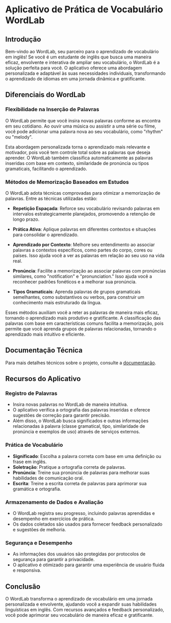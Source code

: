 # Aplicativo de Prática de Vocabulário WordLab

## Introdução

Bem-vindo ao WordLab, seu parceiro para o aprendizado de vocabulário em inglês! Se você é um estudante de inglês que busca uma maneira eficaz, envolvente e interativa de ampliar seu vocabulário, o WordLab é a solução perfeita para você. O aplicativo oferece uma abordagem personalizada e adaptável às suas necessidades individuais, transformando o aprendizado de idiomas em uma jornada dinâmica e gratificante.

## Diferenciais do WordLab

### Flexibilidade na Inserção de Palavras

O WordLab permite que você insira novas palavras conforme as encontra em seu cotidiano. Ao ouvir uma música ou assistir a uma série ou filme, você pode adicionar uma palavra nova ao seu vocabulário, como "rhythm" ou "melody".

Esta abordagem personalizada torna o aprendizado mais relevante e motivador, pois você tem controle total sobre as palavras que deseja aprender. O WordLab também classifica automaticamente as palavras inseridas com base em contexto, similaridade de pronúncia ou tipos gramaticais, facilitando o aprendizado.

### Métodos de Memorização Baseados em Estudos

O WordLab adota técnicas comprovadas para otimizar a memorização de palavras. Entre as técnicas utilizadas estão:

- **Repetição Espaçada**: Reforce seu vocabulário revisando palavras em intervalos estrategicamente planejados, promovendo a retenção de longo prazo.

- **Prática Ativa**: Aplique palavras em diferentes contextos e situações para consolidar o aprendizado.

- **Aprendizado por Contexto**: Melhore seu entendimento ao associar palavras a contextos específicos, como partes do corpo, cores ou países. Isso ajuda você a ver as palavras em relação ao seu uso na vida real.

- **Pronúncia**: Facilite a memorização ao associar palavras com pronúncias similares, como "notification" e "pronunciation." Isso ajuda você a reconhecer padrões fonéticos e a melhorar sua pronúncia.

- **Tipos Gramaticais**: Aprenda palavras de grupos gramaticais semelhantes, como substantivos ou verbos, para construir um conhecimento mais estruturado da língua.

Esses métodos auxiliam você a reter as palavras de maneira mais eficaz, tornando o aprendizado mais produtivo e gratificante. A classificação das palavras com base em características comuns facilita a memorização, pois permite que você aprenda grupos de palavras relacionadas, tornando o aprendizado mais intuitivo e eficiente.


## Documentação Técnica

Para mais detalhes técnicos sobre o projeto, consulte a [documentação](./Docs/index.md).


## Recursos do Aplicativo

### Registro de Palavras

- Insira novas palavras no WordLab de maneira intuitiva.
- O aplicativo verifica a ortografia das palavras inseridas e oferece sugestões de correção para garantir precisão.
- Além disso, o WordLab busca significados e outras informações relacionadas à palavra (classe gramatical, tipo, similaridade de pronúncia e exemplos de uso) através de serviços externos.

### Prática de Vocabulário

- **Significado**: Escolha a palavra correta com base em uma definição ou frase em inglês.
- **Soletração**: Pratique a ortografia correta de palavras.
- **Pronúncia**: Treine sua pronúncia de palavras para melhorar suas habilidades de comunicação oral.
- **Escrita**: Treine a escrita correta de palavras para aprimorar sua gramática e ortografia.

### Armazenamento de Dados e Avaliação

- O WordLab registra seu progresso, incluindo palavras aprendidas e desempenho em exercícios de prática.
- Os dados coletados são usados para fornecer feedback personalizado e sugestões de melhoria.

### Segurança e Desempenho

- As informações dos usuários são protegidas por protocolos de segurança para garantir a privacidade.
- O aplicativo é otimizado para garantir uma experiência de usuário fluida e responsiva.

## Conclusão

O WordLab transforma o aprendizado de vocabulário em uma jornada personalizada e envolvente, ajudando você a expandir suas habilidades linguísticas em inglês. Com recursos avançados e feedback personalizado, você pode aprimorar seu vocabulário de maneira eficaz e gratificante.